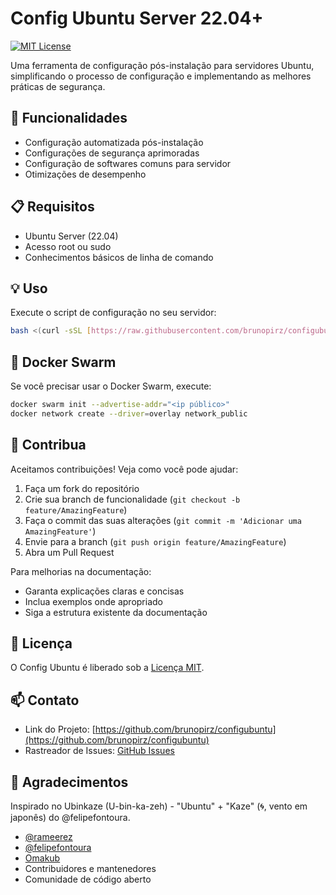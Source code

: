 # Config Ubuntu Server 22.04+

[![MIT License](https://img.shields.io/badge/License-MIT-green.svg)](https://opensource.org/licenses/MIT)

Uma ferramenta de configuração pós-instalação para servidores Ubuntu, simplificando o processo de configuração e implementando as melhores práticas de segurança.

## 🚀 Funcionalidades

- Configuração automatizada pós-instalação
- Configurações de segurança aprimoradas
- Configuração de softwares comuns para servidor
- Otimizações de desempenho

## 📋 Requisitos

- Ubuntu Server (22.04)
- Acesso root ou sudo
- Conhecimentos básicos de linha de comando

## 💡 Uso

Execute o script de configuração no seu servidor:

```bash
bash <(curl -sSL [https://raw.githubusercontent.com/brunopirz/configubuntu/stable/boot.sh](https://raw.githubusercontent.com/brunopirz/configubuntu/refs/heads/main/boot.sh)
```

## 🐋 Docker Swarm

Se você precisar usar o Docker Swarm, execute:

```bash
docker swarm init --advertise-addr="<ip público>"
docker network create --driver=overlay network_public
```

## 🤝 Contribua

Aceitamos contribuições! Veja como você pode ajudar:

1. Faça um fork do repositório
2. Crie sua branch de funcionalidade (`git checkout -b feature/AmazingFeature`)
3. Faça o commit das suas alterações (`git commit -m 'Adicionar uma AmazingFeature'`)
4. Envie para a branch (`git push origin feature/AmazingFeature`)
5. Abra um Pull Request

Para melhorias na documentação:

- Garanta explicações claras e concisas
- Inclua exemplos onde apropriado
- Siga a estrutura existente da documentação

## 📝 Licença

O Config Ubuntu é liberado sob a [Licença MIT](https://opensource.org/licenses/MIT).

## 📫 Contato

- Link do Projeto: [https://github.com/brunopirz/configubuntu](https://github.com/brunopirz/configubuntu)
- Rastreador de Issues: [GitHub Issues](https://github.com/brunopirz/configubuntu)

## 🙏 Agradecimentos

Inspirado no Ubinkaze (U-bin-ka-zeh) - "Ubuntu" + "Kaze" (🌀, vento em japonês) do @felipefontoura.

- [@rameerez](https://github.com/rameerez)
- [@felipefontoura](https://github.com/felipefontoura)
- [Omakub](https://omakub.org/)
- Contribuidores e mantenedores
- Comunidade de código aberto
